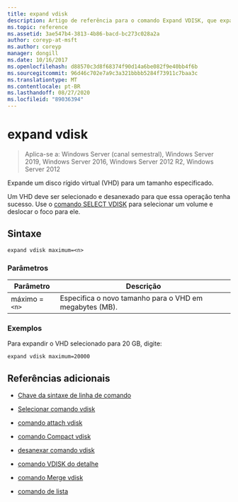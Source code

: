 ```yaml
---
title: expand vdisk
description: Artigo de referência para o comando Expand VDISK, que expande um disco rígido virtual (VHD) para um tamanho especificado.
ms.topic: reference
ms.assetid: 3ae547b4-3813-4b86-bacd-bc273c028a2a
author: coreyp-at-msft
ms.author: coreyp
manager: dongill
ms.date: 10/16/2017
ms.openlocfilehash: d88570c3d8f68374f90d14a6be082f9e40bb4f6b
ms.sourcegitcommit: 96d46c702e7a9c3a321bbbb5284f73911c7baa3c
ms.translationtype: MT
ms.contentlocale: pt-BR
ms.lasthandoff: 08/27/2020
ms.locfileid: "89036394"
---
```

# <a name="expand-vdisk"></a>expand vdisk

> Aplica-se a: Windows Server (canal semestral), Windows Server 2019, Windows Server 2016, Windows Server 2012 R2, Windows Server 2012

Expande um disco rígido virtual (VHD) para um tamanho especificado.

Um VHD deve ser selecionado e desanexado para que essa operação tenha sucesso. Use o [comando SELECT VDISK](select-vdisk.md) para selecionar um volume e deslocar o foco para ele.

## <a name="syntax"></a>Sintaxe

```
expand vdisk maximum=<n>
```

### <a name="parameters"></a>Parâmetros

 | Parâmetro | Descrição |
 |---------- | ----------- |
 | máximo =`<n>` | Especifica o novo tamanho para o VHD em megabytes (MB). |

### <a name="examples"></a>Exemplos

Para expandir o VHD selecionado para 20 GB, digite:

```
expand vdisk maximum=20000
```

## <a name="additional-references"></a>Referências adicionais

- [Chave da sintaxe de linha de comando](command-line-syntax-key.md)

- [Selecionar comando vdisk](select-vdisk.md)

- [comando attach vdisk](attach-vdisk.md)

- [comando Compact vdisk](compact-vdisk.md)

- [desanexar comando vdisk](detach-vdisk.md)

- [comando VDISK do detalhe](detail-vdisk.md)

- [comando Merge vdisk](merge-vdisk.md)

- [comando de lista](list.md)
